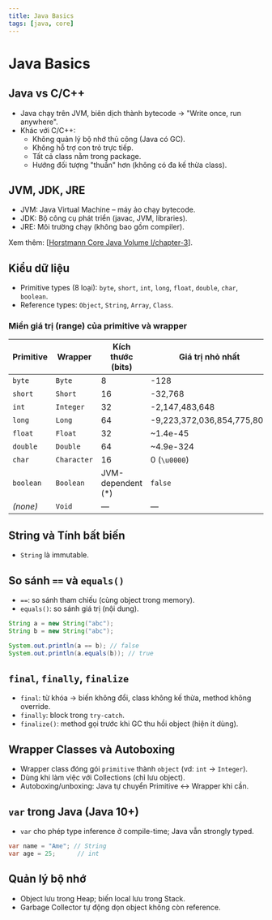 ```yaml
---
title: Java Basics
tags: [java, core]
---
```


# Java Basics

## Java vs C/C++

- Java chạy trên JVM, biên dịch thành bytecode → "Write once, run anywhere".
- Khác với C/C++:
  - Không quản lý bộ nhớ thủ công (Java có GC).
  - Không hỗ trợ con trỏ trực tiếp.
  - Tất cả class nằm trong package.
  - Hướng đối tượng "thuần" hơn (không có đa kế thừa class).

## JVM, JDK, JRE

- JVM: Java Virtual Machine – máy ảo chạy bytecode.
- JDK: Bộ công cụ phát triển (javac, JVM, libraries).
- JRE: Môi trường chạy (không bao gồm compiler).

Xem thêm: [[Horstmann Core Java Volume I/chapter-3]].

## Kiểu dữ liệu

- Primitive types (8 loại): `byte`, `short`, `int`, `long`, `float`, `double`, `char`, `boolean`.
- Reference types: `Object`, `String`, `Array`, `Class`.

### Miền giá trị (range) của primitive và wrapper

| Primitive | Wrapper     | Kích thước (bits)  | Giá trị nhỏ nhất           | Giá trị lớn nhất          |
| --------- | ----------- | ------------------ | -------------------------- | ------------------------- |
| `byte`    | `Byte`      | 8                  | -128                       | 127                       |
| `short`   | `Short`     | 16                 | -32,768                    | 32,767                    |
| `int`     | `Integer`   | 32                 | -2,147,483,648             | 2,147,483,647             |
| `long`    | `Long`      | 64                 | -9,223,372,036,854,775,808 | 9,223,372,036,854,775,807 |
| `float`   | `Float`     | 32                 | ~1.4e-45                   | ~3.4028235e+38            |
| `double`  | `Double`    | 64                 | ~4.9e-324                  | ~1.7976931348623157e+308  |
| `char`    | `Character` | 16                 | 0 (`\u0000`)               | 65,535 (`\uffff`)         |
| `boolean` | `Boolean`   | JVM-dependent (\*) | `false`                    | `true`                    |
| _(none)_  | `Void`      | —                  | —                          | —                         |

## String và Tính bất biến

- `String` là immutable.

## So sánh `==` và `equals()`

- `==`: so sánh tham chiếu (cùng object trong memory).
- `equals()`: so sánh giá trị (nội dung).

```java
String a = new String("abc");
String b = new String("abc");

System.out.println(a == b); // false
System.out.println(a.equals(b)); // true
```

## `final`, `finally`, `finalize`

- `final`: từ khóa → biến không đổi, class không kế thừa, method không override.
- `finally`: block trong `try-catch`.
- `finalize()`: method gọi trước khi GC thu hồi object (hiện ít dùng).

## Wrapper Classes và Autoboxing

- Wrapper class đóng gói `primitive` thành `object` (vd: `int` → `Integer`).
- Dùng khi làm việc với Collections (chỉ lưu object).
- Autoboxing/unboxing: Java tự chuyển Primitive ↔ Wrapper khi cần.

## `var` trong Java (Java 10+)

- `var` cho phép type inference ở compile-time; Java vẫn strongly typed.

```java
var name = "Ame"; // String
var age = 25;      // int
```

## Quản lý bộ nhớ

- Object lưu trong Heap; biến local lưu trong Stack.
- Garbage Collector tự động dọn object không còn reference.

[//begin]: # "Autogenerated link references for markdown compatibility"
[Horstmann Core Java Volume I/chapter-3]: <Horstmann Core Java Volume I/chapter-3.md> "Chương 3 – Fundamentals of Programming (Horstmann, Core Java Vol I)"
[//end]: # "Autogenerated link references"
